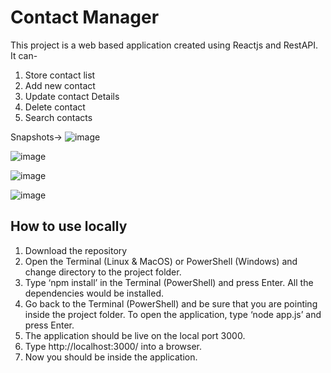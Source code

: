 # Contact Manager

This project is a web based application created using Reactjs and RestAPI. It can-
1. Store contact list
2. Add new contact
3. Update contact Details
4. Delete contact
5. Search contacts

Snapshots->
![image](https://user-images.githubusercontent.com/79101773/224403697-e1f81d1d-090a-4c2e-ab47-741908a3d571.png)

![image](https://user-images.githubusercontent.com/79101773/224403798-35eacacf-62b1-4493-9053-0c395b638cda.png)

![image](https://user-images.githubusercontent.com/79101773/224403898-664cfb4b-b599-4fb7-b31c-b1088abe2849.png)

![image](https://user-images.githubusercontent.com/79101773/224403933-a7f25e34-ecaa-49e8-932d-34887566d9ed.png)

## How to use locally
1. Download the repository 
2. Open the Terminal (Linux & MacOS) or PowerShell (Windows) and change directory to the project folder.
3. Type ‘npm install’ in the Terminal (PowerShell) and press Enter. All the dependencies would be installed.
4. Go back to the Terminal (PowerShell) and be sure that you are pointing inside the project folder. To open the application, type ‘node app.js’ and press Enter.
5. The application should be live on the local port 3000.
6. Type http://localhost:3000/ into a browser.
7. Now you should be inside the application.

